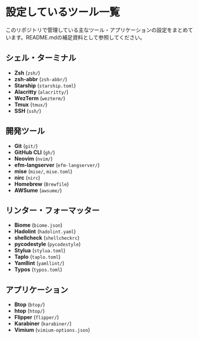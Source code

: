 # 設定しているツール一覧

このリポジトリで管理している主なツール・アプリケーションの設定をまとめています。README.mdの補足資料として参照してください。

## シェル・ターミナル

- **Zsh** (`zsh/`)
- **zsh-abbr** (`zsh-abbr/`)
- **Starship** (`starship.toml`)
- **Alacritty** (`alacritty/`)
- **WezTerm** (`wezterm/`)
- **Tmux** (`tmux/`)
- **SSH** (`ssh/`)

## 開発ツール

- **Git** (`git/`)
- **GitHub CLI** (`gh/`)
- **Neovim** (`nvim/`)
- **efm-langserver** (`efm-langserver/`)
- **mise** (`mise/`, `mise.toml`)
- **nirc** (`nirc`)
- **Homebrew** (`Brewfile`)
- **AWSume** (`awsume/`)

## リンター・フォーマッター

- **Biome** (`biome.json`)
- **Hadolint** (`hadolint.yaml`)
- **shellcheck** (`shellcheckrc`)
- **pycodestyle** (`pycodestyle`)
- **Stylua** (`stylua.toml`)
- **Taplo** (`taplo.toml`)
- **Yamllint** (`yamllint/`)
- **Typos** (`typos.toml`)

## アプリケーション

- **Btop** (`btop/`)
- **htop** (`htop/`)
- **Flipper** (`flipper/`)
- **Karabiner** (`karabiner/`)
- **Vimium** (`vimium-options.json`)
